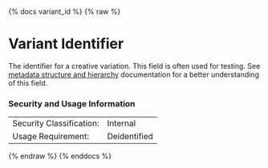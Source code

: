 {% docs variant_id %}
{% raw %}

<a name="variant_id"></a>
# Variant Identifier
The identifier for a creative variation. This field is often used for testing.
See [metadata structure and hierarchy](#!/model/model.aaa_life_data_platform.staging_metadata_metadata)
documentation for a better understanding of this field.

### Security and Usage Information
|     |     |
| --- | --- |
| Security Classification: | Internal |
| Usage Requirement:       | Deidentified |

{% endraw %}
{% enddocs %}